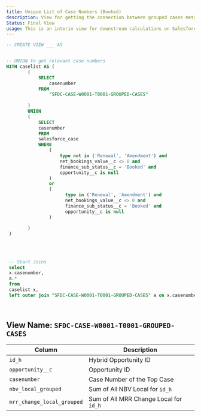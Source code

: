 ```yaml
---
title: Unique List of Case Numbers (Booked)
description: View for getting the connection between grouped cases metrics to the relevant opportunity. Renewals and Amendment cases are included in the grouping.
Status: Final View
usage: This is an interim view for downstream calculations on Salesforce booking can be used in many different salesforce reports for a quick connection between `accountid` and the relevant `email`.
---
```


```sql
-- CREATE VIEW ___ AS


-- UNION to get relevant case numbers
WITH caselist AS (   
        (
            SELECT
                casenumber
            FROM
                "SFDC-CASE-W0001-T0001-GROUPED-CASES"
    
        )
        UNION
        (
            SELECT
            casenumber
            FROM
            salesforce_case
            WHERE
                (
                    type not in ('Renewal', 'Amendment') and
                    net_bookings_value__c <> 0 and
                    finance_sub_status__c = 'Booked' and
                    opportunity__c is null
                )
                or
                (
                      type in ('Renewal', 'Amendment') and
                      net_bookings_value__c <> 0 and
                      finance_sub_status__c = 'Booked' and
                      opportunity__c is null
                )
    
        )
 )
 
  
 
 
 -- Start Joins
 select
 x.casenumber,
 a.*
 from
 caselist x,
 left outer join "SFDC-CASE-W0001-T0001-GROUPED-CASES" a on x.casenumber = a.casenumber
 
 

```

## View Name: `SFDC-CASE-W0001-T0001-GROUPED-CASES`

| Column | Description |
| --- | --- |
| `id_h`| Hybrid Opportunity ID |
| `opportunity__c`| Opportunity ID |
| `casenumber`| Case Number of the Top Case |
| `nbv_local_grouped` | Sum of All NBV Local for `id_h` |
| `mrr_change_local_grouped` | Sum of All MRR Change Local for `id_h` |
